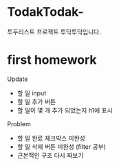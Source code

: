 # TodakTodak-
투두리스트 프로젝트 투닥투닥입니다. 

# first homework
Update
- 할 일 input
- 할 일 추가 버튼
- 할 일이 몇 개 추가 되었는지 h1에 표시

Problem
- 할 일 완료 체크박스 미완성
- 할 일 삭제 버튼 미완성 (filter 공부)
- 근본적인 구조 다시 짜보기

